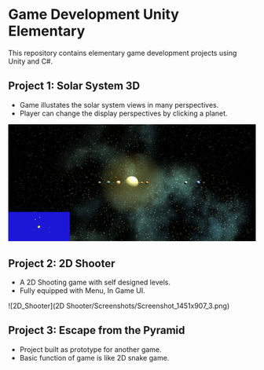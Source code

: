 # Game Development Unity Elementary

This repository contains elementary game development projects using Unity and C#.

## Project 1: Solar System 3D
   * Game illustates the solar system views in many perspectives.
   * Player can change the display perspectives by clicking a planet.

![Screenshot_SS](SolarSystem/SolarSystemTest.png)

## Project 2: 2D Shooter
   * A 2D Shooting game with self designed levels.
   * Fully equipped with Menu, In Game UI.

![2D_Shooter](2D Shooter/Screenshots/Screenshot_1451x907_3.png)

## Project 3: Escape from the Pyramid
   * Project built as prototype for another game.
   * Basic function of game is like 2D snake game.



